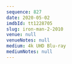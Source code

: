 ```yaml
---
sequence: 827
date: 2020-05-02
imdbId: tt1228705
slug: iron-man-2-2010
venue: null
venueNotes: null
medium: 4k UHD Blu-ray
mediumNotes: null
---
```

